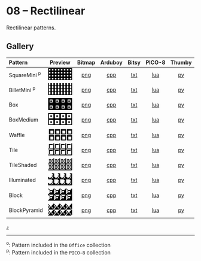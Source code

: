 # 08 – Rectilinear

Rectilinear patterns.

## Gallery

| Pattern | Preview | Bitmap | Arduboy | Bitsy | PICO-8 | Thumby |
| :--- | :---: | :---: | :---: | :---: | :---: | :---: |
| SquareMini <sup>p</sup>| <img src="../previews/SquareMini.png" width="64" height="32" alt=""> | [png](png/SquareMini.png) | [cpp](Rectilinear.h#L12-L24) | [txt](Rectilinear.bitsy.txt#L5-L14) | [lua](rectilinear.p8.lua#L7-L20) | [py](Rectilinear.thumby.py#L5-L16) |
| BilletMini <sup>p</sup>| <img src="../previews/BilletMini.png" width="64" height="32" alt=""> | [png](png/BilletMini.png) | [cpp](Rectilinear.h#L26-L38) | [txt](Rectilinear.bitsy.txt#L16-L25) | [lua](rectilinear.p8.lua#L22-L35) | [py](Rectilinear.thumby.py#L18-L29) |
| Box | <img src="../previews/Box.png" width="64" height="32" alt=""> | [png](png/Box.png) | [cpp](Rectilinear.h#L40-L51) | [txt](Rectilinear.bitsy.txt#L27-L36) | [lua](rectilinear.p8.lua#L37-L49) | [py](Rectilinear.thumby.py#L31-L42) |
| BoxMedium | <img src="../previews/BoxMedium.png" width="64" height="32" alt=""> | [png](png/BoxMedium.png) | [cpp](Rectilinear.h#L53-L64) | [txt](Rectilinear.bitsy.txt#L38-L47) | [lua](rectilinear.p8.lua#L51-L63) | [py](Rectilinear.thumby.py#L44-L55) |
| Waffle | <img src="../previews/Waffle.png" width="64" height="32" alt=""> | [png](png/Waffle.png) | [cpp](Rectilinear.h#L66-L77) | [txt](Rectilinear.bitsy.txt#L49-L58) | [lua](rectilinear.p8.lua#L65-L77) | [py](Rectilinear.thumby.py#L57-L68) |
| Tile | <img src="../previews/Tile.png" width="64" height="32" alt=""> | [png](png/Tile.png) | [cpp](Rectilinear.h#L79-L90) | [txt](Rectilinear.bitsy.txt#L60-L69) | [lua](rectilinear.p8.lua#L79-L91) | [py](Rectilinear.thumby.py#L70-L81) |
| TileShaded | <img src="../previews/TileShaded.png" width="64" height="32" alt=""> | [png](png/TileShaded.png) | [cpp](Rectilinear.h#L92-L103) | [txt](Rectilinear.bitsy.txt#L71-L80) | [lua](rectilinear.p8.lua#L93-L105) | [py](Rectilinear.thumby.py#L83-L94) |
| Illuminated | <img src="../previews/Illuminated.png" width="64" height="32" alt=""> | [png](png/Illuminated.png) | [cpp](Rectilinear.h#L105-L116) | [txt](Rectilinear.bitsy.txt#L82-L91) | [lua](rectilinear.p8.lua#L107-L119) | [py](Rectilinear.thumby.py#L96-L107) |
| Block | <img src="../previews/Block.png" width="64" height="32" alt=""> | [png](png/Block.png) | [cpp](Rectilinear.h#L118-L129) | [txt](Rectilinear.bitsy.txt#L93-L102) | [lua](rectilinear.p8.lua#L121-L133) | [py](Rectilinear.thumby.py#L109-L120) |
| BlockPyramid | <img src="../previews/BlockPyramid.png" width="64" height="32" alt=""> | [png](png/BlockPyramid.png) | [cpp](Rectilinear.h#L131-L142) | [txt](Rectilinear.bitsy.txt#L104-L113) | [lua](rectilinear.p8.lua#L135-L147) | [py](Rectilinear.thumby.py#L122-L133) |

[`⤴`](#gallery)

---

<sup>o</sup>: Pattern included in the `Office` collection  
<sup>p</sup>: Pattern included in the `PICO-8` collection 

<br>
